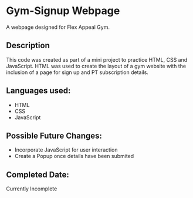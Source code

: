 # Gym-Signup Webpage
A webpage designed for Flex Appeal Gym.

## Description
This code was created as part of a mini project to practice HTML, CSS and JavaScript.
HTML was used to create the layout of a gym website with the inclusion of a page for sign up and PT subscription details. 

## Languages used:
* HTML
* CSS
* JavaScript

## Possible Future Changes:
* Incorporate JavaScript for user interaction
* Create a Popup once details have been submited

## Completed Date:
Currently Incomplete
